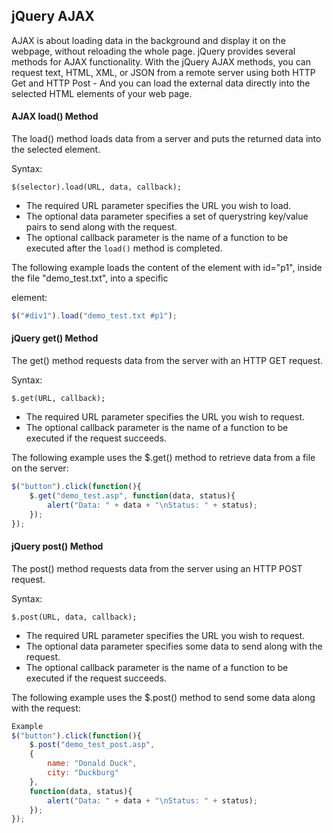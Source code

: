 ## jQuery AJAX
AJAX is about loading data in the background and display it on the webpage, without reloading the whole page. jQuery provides several methods for AJAX functionality. With the jQuery AJAX methods, you can request text, HTML, XML, or JSON from a remote server using both HTTP Get and HTTP Post - And you can load the external data directly into the selected HTML elements of your web page.

#### AJAX load() Method
The load() method loads data from a server and puts the returned data into the selected element.

Syntax:
```
$(selector).load(URL, data, callback);
```
* The required URL parameter specifies the URL you wish to load.
* The optional data parameter specifies a set of querystring key/value pairs to send along with the request.
* The optional callback parameter is the name of a function to be executed after the `load()` method is completed.

The following example loads the content of the element with id="p1", inside the file "demo_test.txt", into a specific <div> element:
```javascript
$("#div1").load("demo_test.txt #p1");
```

#### jQuery get() Method
The get() method requests data from the server with an HTTP GET request.

Syntax:
```
$.get(URL, callback);
```
* The required URL parameter specifies the URL you wish to request.
* The optional callback parameter is the name of a function to be executed if the request succeeds.

The following example uses the $.get() method to retrieve data from a file on the server:
```javascript
$("button").click(function(){
    $.get("demo_test.asp", function(data, status){
        alert("Data: " + data + "\nStatus: " + status);
    });
});
```

#### jQuery post() Method
The post() method requests data from the server using an HTTP POST request.

Syntax:
```
$.post(URL, data, callback);
```
* The required URL parameter specifies the URL you wish to request.
* The optional data parameter specifies some data to send along with the request.
* The optional callback parameter is the name of a function to be executed if the request succeeds.

The following example uses the $.post() method to send some data along with the request:
```javascript
Example
$("button").click(function(){
    $.post("demo_test_post.asp",
    {
        name: "Donald Duck",
        city: "Duckburg"
    },
    function(data, status){
        alert("Data: " + data + "\nStatus: " + status);
    });
});
```
